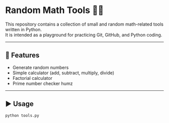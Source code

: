 # Random Math Tools 🎲➗

This repository contains a collection of small and random math-related tools written in Python.  
It is intended as a playground for practicing Git, GitHub, and Python coding.  

---

## 🚀 Features
- Generate random numbers  
- Simple calculator (add, subtract, multiply, divide)  
- Factorial calculator  
- Prime number checker humz

---

## ▶️ Usage
```bash
python tools.py

